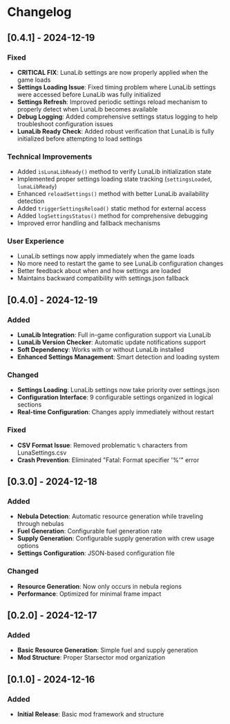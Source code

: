 # Changelog

## [0.4.1] - 2024-12-19
### Fixed
- **CRITICAL FIX**: LunaLib settings are now properly applied when the game loads
- **Settings Loading Issue**: Fixed timing problem where LunaLib settings were accessed before LunaLib was fully initialized
- **Settings Refresh**: Improved periodic settings reload mechanism to properly detect when LunaLib becomes available
- **Debug Logging**: Added comprehensive settings status logging to help troubleshoot configuration issues
- **LunaLib Ready Check**: Added robust verification that LunaLib is fully initialized before attempting to load settings

### Technical Improvements
- Added `isLunaLibReady()` method to verify LunaLib initialization state
- Implemented proper settings loading state tracking (`settingsLoaded`, `lunaLibReady`)
- Enhanced `reloadSettings()` method with better LunaLib availability detection
- Added `triggerSettingsReload()` static method for external access
- Added `logSettingsStatus()` method for comprehensive debugging
- Improved error handling and fallback mechanisms

### User Experience
- LunaLib settings now apply immediately when the game loads
- No more need to restart the game to see LunaLib configuration changes
- Better feedback about when and how settings are loaded
- Maintains backward compatibility with settings.json fallback

## [0.4.0] - 2024-12-19
### Added
- **LunaLib Integration**: Full in-game configuration support via LunaLib
- **LunaLib Version Checker**: Automatic update notifications support
- **Soft Dependency**: Works with or without LunaLib installed
- **Enhanced Settings Management**: Smart detection and loading system

### Changed
- **Settings Loading**: LunaLib settings now take priority over settings.json
- **Configuration Interface**: 9 configurable settings organized in logical sections
- **Real-time Configuration**: Changes apply immediately without restart

### Fixed
- **CSV Format Issue**: Removed problematic `%` characters from LunaSettings.csv
- **Crash Prevention**: Eliminated "Fatal: Format specifier '%'" error

## [0.3.0] - 2024-12-18
### Added
- **Nebula Detection**: Automatic resource generation while traveling through nebulas
- **Fuel Generation**: Configurable fuel generation rate
- **Supply Generation**: Configurable supply generation with crew usage options
- **Settings Configuration**: JSON-based configuration file

### Changed
- **Resource Generation**: Now only occurs in nebula regions
- **Performance**: Optimized for minimal frame impact

## [0.2.0] - 2024-12-17
### Added
- **Basic Resource Generation**: Simple fuel and supply generation
- **Mod Structure**: Proper Starsector mod organization

## [0.1.0] - 2024-12-16
### Added
- **Initial Release**: Basic mod framework and structure

